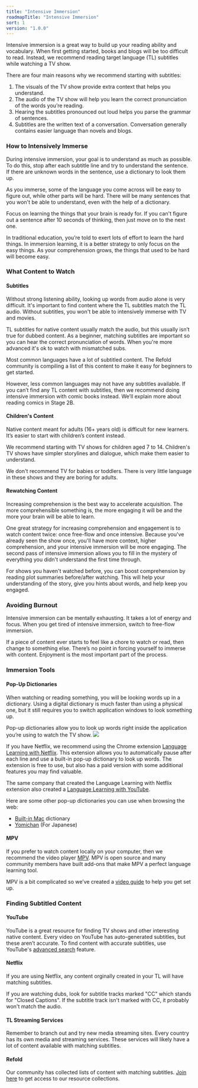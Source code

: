 ```yaml
---
title: "Intensive Immersion"
roadmapTitle: "Intensive Immersion"
sort: 1
version: "1.0.0"
---
```


Intensive immersion is a great way to build up your reading ability and vocabulary. When first getting started, books and blogs will be too difficult to read. Instead, we recommend reading target language (TL) subtitles while watching a TV show.

There are four main reasons why we recommend starting with subtitles:
1. The visuals of the TV show provide extra context that helps you understand.
1. The audio of the TV show will help you learn the correct pronunciation of the words you’re reading.
1. Hearing the subtitles pronounced out loud helps you parse the grammar of sentences.
1. Subtitles are the written text of a conversation. Conversation generally contains easier language than novels and blogs.

### How to Intensively Immerse
During intensive immersion, your goal is to understand as much as possible. To do this, stop after each subtitle line and try to understand the sentence. If there are unknown words in the sentence, use a dictionary to look them up.

As you immerse, some of the language you come across will be easy to figure out, while other parts will be hard. There will be many sentences that you won't be able to understand, even with the help of a dictionary.

Focus on learning the things that your brain is ready for. If you can't figure out a sentence after 10 seconds of thinking, then just move on to the next one.

In traditional education, you’re told to exert lots of effort to learn the hard things. In immersion learning, it is a better strategy to only focus on the easy things. As your comprehension grows, the things that used to be hard will become easy.

### What Content to Watch
#### Subtitles
Without strong listening ability, looking up words from audio alone is very difficult. It's important to find content where the TL subtitles match the TL audio. Without subtitles, you won't be able to intensively immerse with TV and movies.

TL subtitles for native content usually match the audio, but this usually isn’t true for dubbed content. As a beginner, matching subtitles are important so you can hear the correct pronunciation of words. When you're more advanced it's ok to watch with mismatched subs.

Most common languages have a lot of subtitled content. The Refold community is compiling a list of this content to make it easy for beginners to get started.

However, less common languages may not have any subtitles available. If you can’t find any TL content with subtitles, then we recommend doing intensive immersion with comic books instead. We’ll explain more about reading comics in Stage 2B.

#### Children's Content
Native content meant for adults (16+ years old) is difficult for new learners. It’s easier to start with children’s content instead.

We recommend starting with TV shows for children aged 7 to 14. Children's TV shows have simpler storylines and dialogue, which make them easier to understand.

We don't recommend TV for babies or toddlers. There is very little language in these shows and they are boring for adults.

#### Rewatching Content
Increasing comprehension is the best way to accelerate acquisition. The more comprehensible something is, the more engaging it will be and the more your brain will be able to learn.

One great strategy for increasing comprehension and engagement is to watch content twice: once free-flow and once intensive. Because you've already seen the show once, you'll have more context, higher comprehension, and your intensive immersion will be more engaging. The second pass of intensive immersion allows you to fill in the mystery of everything you didn't understand the first time through.

For shows you haven't watched before, you can boost comprehension by reading plot summaries before/after watching. This will help your understanding of the story, give you hints about words, and help keep you engaged.

### Avoiding Burnout
Intensive immersion can be mentally exhausting. It takes a lot of energy and focus. When you get tired of intensive immersion, switch to free-flow immersion.

If a piece of content ever starts to feel like a chore to watch or read, then change to something else. There’s no point in forcing yourself to immerse with content. Enjoyment is the most important part of the process.

### Immersion Tools
#### Pop-Up Dictionaries
When watching or reading something, you will be looking words up in a dictionary. Using a digital dictionary is much faster than using a physical one, but it still requires you to switch application windows to look something up.

Pop-up dictionaries allow you to look up words right inside the application you’re using to watch the TV show. ![](images/popup-dictionary.png)

If you have Netflix, we recommend using the Chrome extension [Language Learning with Netflix][llwn-link]. This extension allows you to automatically pause after each line and use a built-in pop-up dictionary to look up words. The extension is free to use, but also has a paid version with some additional features you may find valuable.

The same company that created the Language Learning with Netflix extension also created a [Language Learning with YouTube][llwyt-link].

Here are some other pop-up dictionaries you can use when browsing the web:
* [Built-in Mac][mac-dictionary] dictionary
* [Yomichan][yomichan] (For Japanese)

#### MPV
If you prefer to watch content locally on your computer, then we recommend the video player [MPV][mpv-link]. MPV is open source and many community members have built add-ons that make MPV a perfect language learning tool.

MPV is a bit complicated so we’ve created a [video guide][mpv-guide] to help you get set up.

### Finding Subtitled Content
#### YouTube
YouTube is a great resource for finding TV shows and other interesting native content. Every video on YouTube has auto-generated subtitles, but these aren’t accurate. To find content with accurate subtitles, use YouTube's [advanced search][youtube-sub-search] feature.

#### Netflix
If you are using Netflix, any content orginally created in your TL will have matching subtitles.

If you are watching dubs, look for subtitle tracks marked "CC" which stands for "Closed Captions". If the subtitle track isn't marked with CC, it probably won't match the audio.

#### TL Streaming Services
Remember to branch out and try new media streaming sites. Every country has its own media and streaming services. These services will likely have a lot of content available with matching subtitles.

#### Refold
Our community has collected lists of content with matching subtitles. [Join here][join-link] to get access to our resource collections.

[join-link]: /join
[llwn-link]: https://languagelearningwithnetflix.com/
[llwyt-link]: https://chrome.google.com/webstore/detail/language-learning-with-yo/jkhhdcaafjabenpmpcpgdjiffdpmmcjb
[yomichan]: https://chrome.google.com/webstore/detail/yomichan/ogmnaimimemjmbakcfefmnahgdfhfami
[mac-dictionary]: https://wokabulary.com/blog/the-built-in-dictionary-on-mac-and-iphone.html
[mpv-link]: https://mpv.io/
[mpv-guide]: https://youtu.be/bbg6ztWecbU
[youtube-sub-search]: https://support.google.com/youtube/answer/3029103?hl=en
